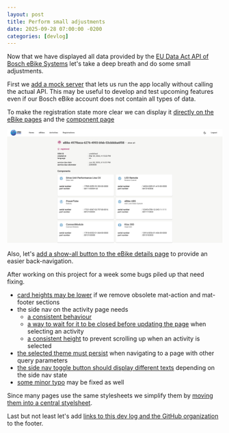 ```yaml
---
layout: post
title: Perform small adjustments
date: 2025-09-28 07:00:00 -0200
categories: [devlog]
---
```


Now that we have displayed all data provided by the [EU Data Act API of Bosch eBike Systems](https://flow.bosch-ebike.com/data-act) let's take a deep breath and do some small adjustments.

First we [add a mock server](https://github.com/open-ebike/open-ebike-frontend/commit/67e2e445acb45c0260dcc61443277d07b426f82e) that lets us run the app locally without calling the actual API.
This may be useful to develop and test upcoming features even if our Bosch eBike account does not contain all types of data. 

To make the registration state more clear we can display it [directly on the eBike pages](https://github.com/open-ebike/open-ebike-frontend/commit/3e0c95ad011ae88f9b43792a5b4247049e895d38) and the [component page](https://github.com/open-ebike/open-ebike-frontend/commit/da88b97e963e0cb5cfa3f0345f470b1cd28483b2)

![web-app-small-adjustments.png](/assets/2025-09-28/web-app-small-adjustments.png)

Also, let's [add a show-all button to the eBike details page](https://github.com/open-ebike/open-ebike-frontend/commit/25129a1bf69e42bdfde8ad1c118b377110d4e46d) to provide an easier back-navigation.

After working on this project for a week some bugs piled up that need fixing.

* [card heights may be lower](https://github.com/open-ebike/open-ebike-frontend/commit/4098bc06847b01736340451698c686dbb2f8363f) if we remove obsolete mat-action and mat-footer sections
* the side nav on the activity page needs
  * [a consistent behaviour](https://github.com/open-ebike/open-ebike-frontend/commit/714b4d8aa1600e00b992a8f9cbdf42d6ffb42ca3)
  * [a way to wait for it to be closed before updating the page](https://github.com/open-ebike/open-ebike-frontend/commit/d4c677b31c8187af83af8a44b5843e13fa285e40) when selecting an activity
  * [a consistent height](https://github.com/open-ebike/open-ebike-frontend/commit/292b1e001ce04b86deaaff1b4b1e3218014490fa) to prevent scrolling up when an activity is selected
* [the selected theme must persist](https://github.com/open-ebike/open-ebike-frontend/commit/a97d7b8a66392530f1128c3f4b6b013932f366c1) when navigating to a page with other query parameters
* [the side nav toggle button should display different texts](https://github.com/open-ebike/open-ebike-frontend/commit/5bf083521cb3aa2284e25f05886a604c9053bb29) depending on the side nav state
* [some minor typo](https://github.com/open-ebike/open-ebike-frontend/commit/5f7d03d67d03f534f818ddafffcd22a3e1a3c088) may be fixed as well

Since many pages use the same stylesheets we simplify them by [moving them into a central styelsheet](https://github.com/open-ebike/open-ebike-frontend/commit/01fee2dcf4be49706ed59ec3d33e494118d87e7f).

Last but not least let's add [links to this dev log and the GitHub organization](https://github.com/open-ebike/open-ebike-frontend/commit/17c541ed76a5258f413f7edc5075e4689a71661c) to the footer. 